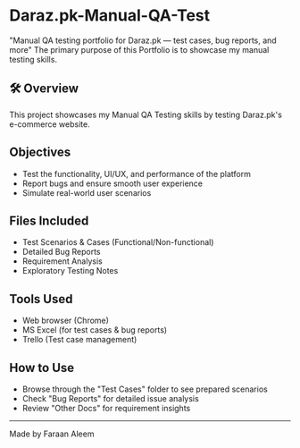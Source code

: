 # Daraz.pk-Manual-QA-Test
"Manual QA testing portfolio for Daraz.pk — test cases, bug reports, and more" The primary purpose of this Portfolio is to showcase my manual testing skills.

## 🛠️ Overview
This project showcases my Manual QA Testing skills by testing Daraz.pk's e-commerce website.  

## Objectives
- Test the functionality, UI/UX, and performance of the platform  
- Report bugs and ensure smooth user experience  
- Simulate real-world user scenarios  

## Files Included
- Test Scenarios & Cases (Functional/Non-functional)
- Detailed Bug Reports
- Requirement Analysis  
- Exploratory Testing Notes  

##  Tools Used
- Web browser (Chrome)
- MS Excel (for test cases & bug reports)
- Trello (Test case management)

## How to Use
- Browse through the "Test Cases" folder to see prepared scenarios  
- Check "Bug Reports" for detailed issue analysis  
- Review "Other Docs" for requirement insights  

---
Made by Faraan Aleem

